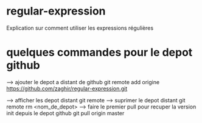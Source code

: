 # regular-expression
Explication sur comment utiliser les expressions régulières

# quelques commandes pour le depot github
--> ajouter le depot a distant de github
	git remote add origine https://github.com/zaghir/regular-expression.git

--> afficher les depot distant
    git remote
--> suprimer le depot distant
	git remote rm <nom_de_depot>
--> faire le premier pull pour recuper la version init depuis le depot github
	git pull origin master	
	